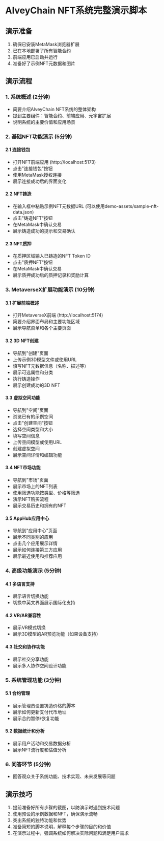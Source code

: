 # AlveyChain NFT系统完整演示脚本

## 演示准备
1. 确保已安装MetaMask浏览器扩展
2. 已在本地部署了所有智能合约
3. 前端应用已启动并运行
4. 准备好了示例NFT元数据和图片

## 演示流程

### 1. 系统概述 (2分钟)
- 简要介绍AlveyChain NFT系统的整体架构
- 提到主要组件：智能合约、前端应用、元宇宙扩展
- 说明系统的主要价值和应用场景

### 2. 基础NFT功能演示 (5分钟)

#### 2.1 连接钱包
- 打开NFT前端应用 (http://localhost:5173)
- 点击"连接钱包"按钮
- 使用MetaMask授权连接
- 展示连接成功后的界面变化

#### 2.2 NFT铸造
- 在输入框中粘贴示例NFT元数据URL (可以使用demo-assets/sample-nft-data.json)
- 点击"铸造NFT"按钮
- 在MetaMask中确认交易
- 展示铸造成功的提示和交易确认

#### 2.3 NFT质押
- 在质押区域输入已铸造的NFT Token ID
- 点击"质押NFT"按钮
- 在MetaMask中确认交易
- 展示质押成功后的质押记录和奖励计算

### 3. MetaverseX扩展功能演示 (10分钟)

#### 3.1 扩展前端概述
- 打开MetaverseX前端 (http://localhost:5174)
- 简要介绍界面布局和主要功能区域
- 展示导航菜单和各个主要页面

#### 3.2 3D NFT创建
- 导航到"创建"页面
- 上传示例3D模型文件或使用URL
- 填写NFT元数据信息（名称、描述等）
- 展示可选属性和分类
- 执行铸造操作
- 展示创建成功的3D NFT

#### 3.3 虚拟空间功能
- 导航到"空间"页面
- 浏览已有的示例空间
- 点击"创建空间"按钮
- 选择空间类型和大小
- 填写空间信息
- 上传空间模型或使用URL
- 创建虚拟空间
- 展示空间详情和编辑功能

#### 3.4 NFT市场功能
- 导航到"市场"页面
- 展示市场上的NFT列表
- 使用筛选功能按类型、价格等筛选
- 演示NFT购买流程
- 展示交易历史和拥有的NFT

#### 3.5 AppHub应用中心
- 导航到"应用中心"页面
- 展示不同类别的应用
- 点击几个应用展示详情
- 展示如何连接第三方应用
- 展示最近使用和推荐应用

### 4. 高级功能演示 (5分钟)

#### 4.1 多语言支持
- 展示语言切换功能
- 切换中英文界面展示国际化支持

#### 4.2 VR/AR兼容性
- 展示VR模式切换
- 展示3D模型的AR预览功能（如果设备支持）

#### 4.3 社交和协作功能
- 展示社交分享功能
- 展示多人协作空间设计功能

### 5. 系统管理功能 (3分钟)

#### 5.1 合约管理
- 展示管理员设置铸造价格的脚本
- 展示如何更新支付代币地址
- 展示合约暂停/恢复功能

#### 5.2 数据统计和分析
- 展示用户活动和交易数据分析
- 展示NFT流行度和估值分析

### 6. 问答环节 (5分钟)
- 回答观众关于系统功能、技术实现、未来发展等问题

## 演示技巧
1. 提前准备好所有步骤的截图，以防演示时遇到技术问题
2. 使用预设的示例数据和NFT，确保演示流畅
3. 突出系统的独特功能和优势
4. 准备简短的脚本说明，解释每个步骤的目的和价值
5. 在演示过程中，强调系统如何解决实际问题和满足用户需求 